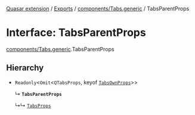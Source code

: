 [Quasar extension](../index.md) / [Exports](../modules.md) / [components/Tabs.generic](../modules/components_Tabs_generic.md) / TabsParentProps

# Interface: TabsParentProps

[components/Tabs.generic](../modules/components_Tabs_generic.md).TabsParentProps

## Hierarchy

- `Readonly`<`Omit`<`QTabsProps`, keyof [`TabsOwnProps`](components_Tabs_generic.TabsOwnProps.md)\>\>

  ↳ **`TabsParentProps`**

  ↳↳ [`TabsProps`](components_Tabs_generic.TabsProps.md)
